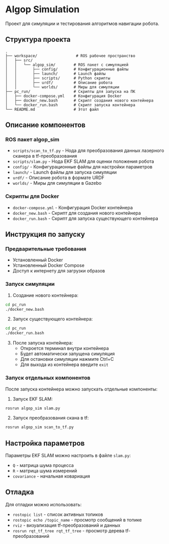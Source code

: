 # Algop Simulation

Проект для симуляции и тестирования алгоритмов навигации робота.

## Структура проекта

```
.
├── workspace/                 # ROS рабочее пространство
│   ├── src/
│   │   └── algop_sim/        # ROS пакет с симуляцией
│   │       ├── config/       # Конфигурационные файлы
│   │       ├── launch/       # Launch файлы
│   │       ├── scripts/      # Python скрипты
│   │       ├── urdf/         # Описание робота
│   │       └── worlds/       # Миры для симуляции
├── pc_run/                   # Скрипты для запуска на ПК
│   ├── docker-compose.yml    # Конфигурация Docker
│   ├── docker_new.bash       # Скрипт создания нового контейнера
│   └── docker_run.bash       # Скрипт запуска контейнера
└── README.md                 # Этот файл
```

## Описание компонентов

### ROS пакет algop_sim

- `scripts/scan_to_tf.py` - Нода для преобразования данных лазерного сканера в tf-преобразования
- `scripts/slam.py` - Нода EKF SLAM для оценки положения робота
- `config/` - Конфигурационные файлы для настройки параметров
- `launch/` - Launch файлы для запуска симуляции
- `urdf/` - Описание робота в формате URDF
- `worlds/` - Миры для симуляции в Gazebo

### Скрипты для Docker

- `docker-compose.yml` - Конфигурация Docker контейнера
- `docker_new.bash` - Скрипт для создания нового контейнера
- `docker_run.bash` - Скрипт для запуска существующего контейнера

## Инструкция по запуску

### Предварительные требования

- Установленный Docker
- Установленный Docker Compose
- Доступ к интернету для загрузки образов

### Запуск симуляции

1. Создание нового контейнера:
```bash
cd pc_run
./docker_new.bash
```

2. Запуск существующего контейнера:
```bash
cd pc_run
./docker_run.bash
```

3. После запуска контейнера:
   - Откроется терминал внутри контейнера
   - Будет автоматически запущена симуляция
   - Для остановки симуляции нажмите Ctrl+C
   - Для выхода из контейнера введите `exit`

### Запуск отдельных компонентов

После запуска контейнера можно запускать отдельные компоненты:

1. Запуск EKF SLAM:
```bash
rosrun algop_sim slam.py
```

2. Запуск преобразования скана в tf:
```bash
rosrun algop_sim scan_to_tf.py
```

## Настройка параметров

Параметры EKF SLAM можно настроить в файле `slam.py`:
- `Q` - матрица шума процесса
- `R` - матрица шума измерений
- `covariance` - начальная ковариация

## Отладка

Для отладки можно использовать:
- `rostopic list` - список активных топиков
- `rostopic echo /topic_name` - просмотр сообщений в топике
- `rviz` - визуализация tf-преобразований и данных
- `rosrun rqt_tf_tree rqt_tf_tree` - просмотр дерева tf-преобразований 
